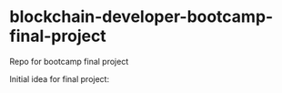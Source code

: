 # blockchain-developer-bootcamp-final-project
 Repo for bootcamp final project

Initial idea for final project:
